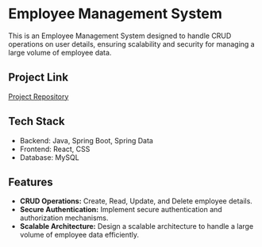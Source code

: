 # Employee Management System

This is an Employee Management System designed to handle CRUD operations on user details, ensuring scalability and security for managing a large volume of employee data.

## Project Link

[Project Repository](https://github.com/yourusername/employee-management)

## Tech Stack

- Backend: Java, Spring Boot, Spring Data
- Frontend: React, CSS
- Database: MySQL

## Features

- **CRUD Operations:** Create, Read, Update, and Delete employee details.
- **Secure Authentication:** Implement secure authentication and authorization mechanisms.
- **Scalable Architecture:** Design a scalable architecture to handle a large volume of employee data efficiently.

